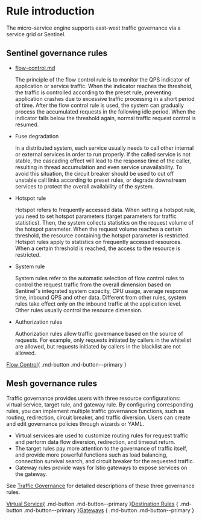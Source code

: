 # Rule introduction

The micro-service engine supports east-west traffic governance via a service grid or Sentinel.

## Sentinel governance rules

- [flow-control.md](flow-control.md)

    The principle of the flow control rule is to monitor the QPS indicator of application or service traffic. When the indicator reaches the threshold, the traffic is controlled according to the preset rule, preventing application crashes due to excessive traffic processing in a short period of time. After the flow control rule is used, the system can gradually process the accumulated requests in the following idle period. When the indicator falls below the threshold again, normal traffic request control is resumed.

- Fuse degradation

    In a distributed system, each service usually needs to call other internal or external services in order to run properly. If the called service is not stable, the cascading effect will lead to the response time of the caller, resulting in thread accumulation and even service unavailability. To avoid this situation, the circuit breaker should be used to cut off unstable call links according to preset rules, or degrade downstream services to protect the overall availability of the system.

- Hotspot rule

    Hotspot refers to frequently accessed data. When setting a hotspot rule, you need to set hotspot parameters (target parameters for traffic statistics). Then, the system collects statistics on the request volume of the hotspot parameter. When the request volume reaches a certain threshold, the resource containing the hotspot parameter is restricted. Hotspot rules apply to statistics on frequently accessed resources. When a certain threshold is reached, the access to the resource is restricted.

- System rule

    System rules refer to the automatic selection of flow control rules to control the request traffic from the overall dimension based on Sentinel"s integrated system capacity, CPU usage, average response time, inbound QPS and other data. Different from other rules, system rules take effect only on the inbound traffic at the application level. Other rules usually control the resource dimension.

- Authorization rules

    Authorization rules allow traffic governance based on the source of requests. For example, only requests initiated by callers in the whitelist are allowed, but requests initiated by callers in the blacklist are not allowed.

[Flow Control](flow-control.md){ .md-button .md-button--primary }

## Mesh governance rules

Traffic governance provides users with three resource configurations: virtual service, target rule, and gateway rule. By configuring corresponding rules, you can implement multiple traffic governance functions, such as routing, redirection, circuit breaker, and traffic diversion. Users can create and edit governance policies through wizards or YAML.

- Virtual services are used to customize routing rules for request traffic and perform data flow diversion, redirection, and timeout return.
- The target rules pay more attention to the governance of traffic itself, and provide more powerful functions such as load balancing, connection survival search, and circuit breaker for the requested traffic.
- Gateway rules provide ways for Istio gateways to expose services on the gateway.

See [Traffic Governance](../../../../mspider/user-guide/traffic-governance/README.md) for detailed descriptions of these three governance rules.

[Virtual Service](../../../../mspider/user-guide/traffic-governance/virtual-service.md){ .md-button .md-button--primary }[Destination Rules](../../../../mspider/user-guide/traffic-governance/destination-rules.md) { .md-button .md-button--primary }[Gateways](../../../../mspider/user-guide/traffic-governance/gateway-rules.md) { .md-button .md-button--primary }

